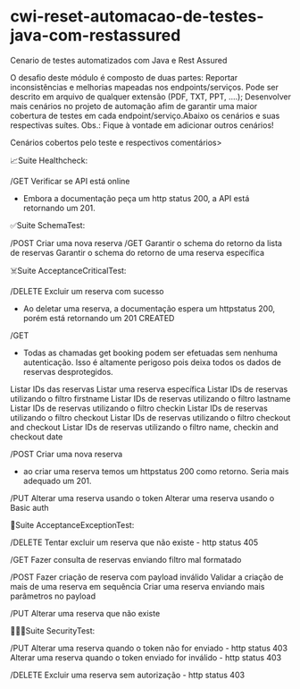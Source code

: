 # cwi-reset-automacao-de-testes-java-com-restassured
Cenario de testes automatizados com Java e Rest Assured

O desafio deste módulo é composto de duas partes:
Reportar inconsistências e melhorias mapeadas nos endpoints/serviços. Pode ser descrito em arquivo de qualquer extensão (PDF, TXT, PPT, ....);
Desenvolver mais cenários no projeto de automação afim de garantir uma maior cobertura de testes em cada endpoint/serviço.Abaixo os cenários e suas respectivas suítes. Obs.: Fique à vontade em adicionar outros cenários!

Cenários cobertos pelo teste e respectivos comentários>

📈Suite Healthcheck:

/GET
Verificar se API está online 
* Embora a documentação peça um http status 200, a API está retornando um 201.

✅Suite SchemaTest:

/POST
Criar uma nova reserva
/GET
Garantir o schema do retorno da lista de reservas
Garantir o schema do retorno de uma reserva específica

☠️Suite AcceptanceCriticalTest:

/DELETE
Excluir um reserva com sucesso 
* Ao deletar uma reserva, a documentação espera um httpstatus 200, porém está retornando um 201 CREATED

/GET 

* Todas as chamadas get booking podem ser efetuadas sem nenhuma autenticação. Isso é altamente perigoso pois deixa todos os dados de reservas desprotegidos.

Listar IDs das reservas
Listar uma reserva específica
Listar IDs de reservas utilizando o filtro firstname
Listar IDs de reservas utilizando o filtro lastname
Listar IDs de reservas utilizando o filtro checkin
Listar IDs de reservas utilizando o filtro checkout
Listar IDs de reservas utilizando o filtro checkout and checkout
Listar IDs de reservas utilizando o filtro name, checkin and checkout date

/POST
Criar uma nova reserva 

* ao criar uma reserva temos um httpstatus 200 como retorno. Seria mais adequado um 201.

/PUT
Alterar uma reserva usando o token
Alterar uma reserva usando o Basic auth

🧐Suite AcceptanceExceptionTest:

/DELETE
Tentar excluir um reserva que não existe - http status 405

/GET
Fazer consulta de reservas enviando filtro mal formatado

/POST
Fazer criação de reserva com payload inválido
Validar a criação de mais de uma reserva em sequência
Criar uma reserva enviando mais parâmetros no payload

/PUT
Alterar uma reserva que não existe

👩🏻‍✈️Suite SecurityTest:

/PUT
Alterar uma reserva quando o token não for enviado - http status 403
Alterar uma reserva quando o token enviado for inválido - http status 403

/DELETE
Excluir uma reserva sem autorização - http status 403





